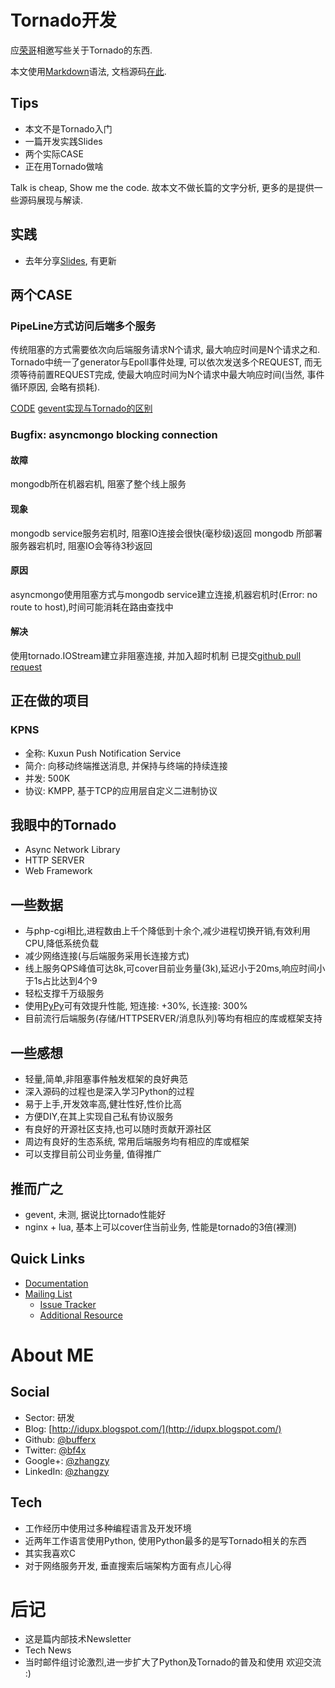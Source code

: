 # Tornado开发

应[荣哥](http://github.com/jacky098123/)相邀写些关于Tornado的东西.

本文使用[Markdown](http://en.wikipedia.org/wiki/Markdown)语法,
文档源码[在此](https://github.com/bufferx/blog_post_newsletter_tornado/blob/master/post.md).

## Tips
- 本文不是Tornado入门
- 一篇开发实践Slides
- 两个实际CASE
- 正在用Tornado做啥

Talk is cheap, Show me the code.
故本文不做长篇的文字分析, 更多的是提供一些源码展现与解读.

## 实践

- 去年分享[Slides](https://docs.google.com/a/kuxun.com/presentation/d/1rf_wUpNQaxVide5s2wmo3lNP-6V3SZiUBLksxw1JtdE/edit#slide=id.p),
  有更新

## 两个CASE

### PipeLine方式访问后端多个服务

传统阻塞的方式需要依次向后端服务请求N个请求, 最大响应时间是N个请求之和.
Tornado中统一了generator与Epoll事件处理, 可以依次发送多个REQUEST,
而无须等待前置REQUEST完成, 使最大响应时间为N个请求中最大响应时间(当然,
事件循环原因, 会略有损耗).

[CODE](https://gist.github.com/bufferx/5494125)
[gevent实现与Tornado的区别](http://idupx.blogspot.com/2013/05/async-batch-httprequest-base-on-tornado.html)

### Bugfix: asyncmongo blocking connection

#### 故障
mongodb所在机器宕机, 阻塞了整个线上服务

#### 现象
mongodb service服务宕机时, 阻塞IO连接会很快(毫秒级)返回
mongodb 所部署服务器宕机时, 阻塞IO会等待3秒返回

#### 原因
asyncmongo使用阻塞方式与mongodb service建立连接,机器宕机时(Error: no route to
host),时间可能消耗在路由查找中

#### 解决
使用tornado.IOStream建立非阻塞连接, 并加入超时机制
已提交[github pull request](https://github.com/bitly/asyncmongo/pull/59)

## 正在做的项目

### KPNS
- 全称: Kuxun Push Notification Service
- 简介: 向移动终端推送消息, 并保持与终端的持续连接
- 并发: 500K
- 协议: KMPP, 基于TCP的应用层自定义二进制协议

## 我眼中的Tornado
- Async Network Library
- HTTP SERVER
- Web Framework

## 一些数据
- 与php-cgi相比,进程数由上千个降低到十余个,减少进程切换开销,有效利用CPU,降低系统负载
- 减少网络连接(与后端服务采用长连接方式)
- 线上服务QPS峰值可达8k,可cover目前业务量(3k),延迟小于20ms,响应时间小于1s占比达到4个9
- 轻松支撑千万级服务
- 使用[PyPy](http://pypy.org/)可有效提升性能, 短连接: +30%, 长连接: 300%
- 目前流行后端服务(存储/HTTPSERVER/消息队列)等均有相应的库或框架支持

## 一些感想
- 轻量,简单,非阻塞事件触发框架的良好典范
- 深入源码的过程也是深入学习Python的过程
- 易于上手,开发效率高,健壮性好,性价比高
- 方便DIY,在其上实现自己私有协议服务
- 有良好的开源社区支持,也可以随时贡献开源社区
- 周边有良好的生态系统, 常用后端服务均有相应的库或框架
- 可以支撑目前公司业务量, 值得推广

## 推而广之
- gevent, 未测, 据说比tornado性能好
- nginx + lua, 基本上可以cover住当前业务, 性能是tornado的3倍(裸测)

## Quick Links
- [Documentation](http://www.tornadoweb.org/en/stable/)
- [Mailing
  List](https://groups.google.com/forum/?fromgroups#!forum/python-tornado)
  - [Issue Tracker](https://github.com/facebook/tornado/issues)
  - [Additional Resource](https://github.com/facebook/tornado/wiki/Links)

# About ME

## Social

- Sector: 研发 
- Blog: [http://idupx.blogspot.com/](http://idupx.blogspot.com/)
- Github: [@bufferx](https://github.com/bufferx)
- Twitter: [@bf4x](https://twitter.com/bf4x)
- Google+:
  [@zhangzy](https://plus.google.com/u/0/112868893071466095324/posts/p/pub)
- LinkedIn: [@zhangzy](https://www.linkedin.com/in/zhangzy)

## Tech
- 工作经历中使用过多种编程语言及开发环境
- 近两年工作语言使用Python, 使用Python最多的是写Tornado相关的东西
- 其实我喜欢C
- 对于网络服务开发, 垂直搜索后端架构方面有点儿心得

# 后记
- 这是篇内部技术Newsletter
- Tech News
- 当时邮件组讨论激烈,进一步扩大了Python及Tornado的普及和使用
欢迎交流 :)
